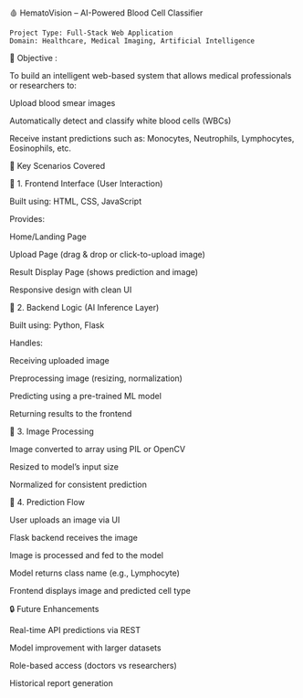 🩸 HematoVision – AI-Powered Blood Cell Classifier

    Project Type: Full-Stack Web Application
    Domain: Healthcare, Medical Imaging, Artificial Intelligence

🧠 Objective :

To build an intelligent web-based system that allows medical professionals or researchers to:

Upload blood smear images

Automatically detect and classify white blood cells (WBCs)

Receive instant predictions such as: Monocytes, Neutrophils, Lymphocytes, Eosinophils, etc.

📌 Key Scenarios Covered

🔹 1. Frontend Interface (User Interaction)

Built using: HTML, CSS, JavaScript

Provides:

Home/Landing Page

Upload Page (drag & drop or click-to-upload image)

Result Display Page (shows prediction and image)

Responsive design with clean UI

🔹 2. Backend Logic (AI Inference Layer)

Built using: Python, Flask

Handles:

Receiving uploaded image

Preprocessing image (resizing, normalization)

Predicting using a pre-trained ML model

Returning results to the frontend

🔹 3. Image Processing

Image converted to array using PIL or OpenCV

Resized to model’s input size

Normalized for consistent prediction

🔹 4. Prediction Flow

User uploads an image via UI

Flask backend receives the image

Image is processed and fed to the model

Model returns class name (e.g., Lymphocyte)

Frontend displays image and predicted cell type

🔒 Future Enhancements

Real-time API predictions via REST

Model improvement with larger datasets

Role-based access (doctors vs researchers)

Historical report generation
